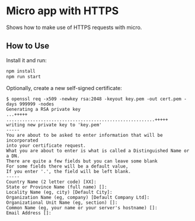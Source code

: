 Micro app with HTTPS
====================

Shows how to make use of HTTPS requests with micro.

How to Use
----------

Install it and run:

```bash
npm install
npm run start
```

Optionally, create a new self-signed certificate:

```
$ openssl req -x509 -newkey rsa:2048 -keyout key.pem -out cert.pem -days 999999 -nodes
Generating a RSA private key
...+++++
........................................................+++++
writing new private key to 'key.pem'
-----
You are about to be asked to enter information that will be incorporated
into your certificate request.
What you are about to enter is what is called a Distinguished Name or a DN.
There are quite a few fields but you can leave some blank
For some fields there will be a default value,
If you enter '.', the field will be left blank.
-----
Country Name (2 letter code) [XX]:
State or Province Name (full name) []:
Locality Name (eg, city) [Default City]:
Organization Name (eg, company) [Default Company Ltd]:
Organizational Unit Name (eg, section) []:
Common Name (eg, your name or your server's hostname) []:
Email Address []:
```
